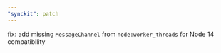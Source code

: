 ```yaml
---
"synckit": patch
---
```


fix: add missing `MessageChannel` from `node:worker_threads` for Node 14 compatibility
